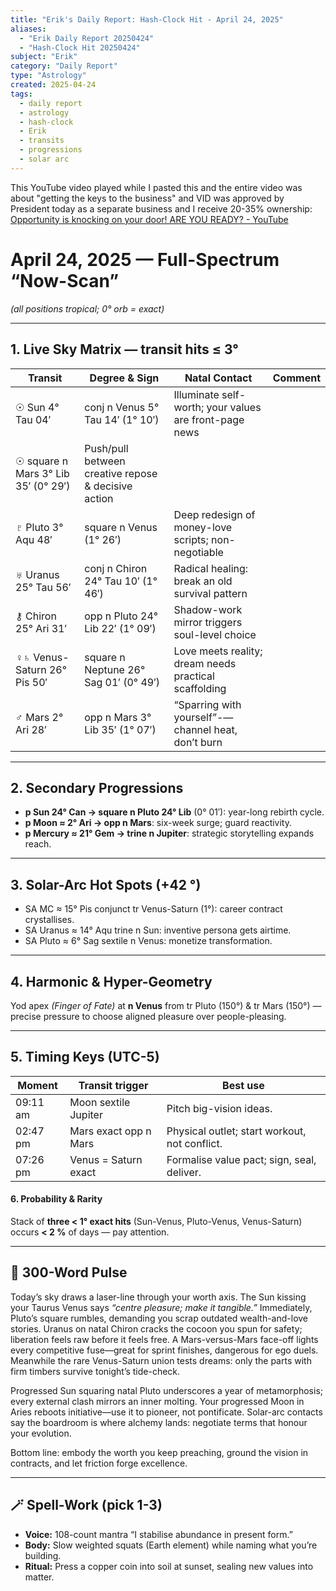 ```yaml
---
title: "Erik's Daily Report: Hash-Clock Hit - April 24, 2025"
aliases:
  - "Erik Daily Report 20250424"
  - "Hash-Clock Hit 20250424"
subject: "Erik"
category: "Daily Report"
type: "Astrology"
created: 2025-04-24
tags:
  - daily report
  - astrology
  - hash-clock
  - Erik
  - transits
  - progressions
  - solar arc
---
```


This YouTube video played while I pasted this and the entire video was about "getting the keys to the business" and VID was approved by President today as a separate business and I receive 20-35% ownership: [Opportunity is knocking on your door! ARE YOU READY? - YouTube](https://youtu.be/adZUzn27ev4?si=MT9sLc-JpE8JDVVd)

# April 24, 2025 — Full-Spectrum “Now-Scan”

_(all positions tropical; 0° orb = exact)_

---

## 1. Live Sky Matrix — transit hits ≤ 3°

|**Transit**|**Degree & Sign**|**Natal Contact**|**Comment**|
|---|---|---|---|
|☉ Sun 4° Tau 04′|conj n Venus 5° Tau 14′ (1° 10′)|Illuminate self-worth; your values are front-page news||
|☉ square n Mars 3° Lib 35′ (0° 29′)|Push/pull between creative repose & decisive action|||
|♇ Pluto 3° Aqu 48′|square n Venus (1° 26′)|Deep redesign of money-love scripts; non-negotiable||
|♅ Uranus 25° Tau 56′|conj n Chiron 24° Tau 10′ (1° 46′)|Radical healing: break an old survival pattern||
|⚷ Chiron 25° Ari 31′|opp n Pluto 24° Lib 22′ (1° 09′)|Shadow-work mirror triggers soul-level choice||
|♀♄ Venus-Saturn 26° Pis 50′|square n Neptune 26° Sag 01′ (0° 49′)|Love meets reality; dream needs practical scaffolding||
|♂ Mars 2° Ari 28′|opp n Mars 3° Lib 35′ (1° 07′)|“Sparring with yourself”-—channel heat, don’t burn||

---

## 2. Secondary Progressions

- **p Sun 24° Can → square n Pluto 24° Lib** (0° 01′): year-long rebirth cycle.
- **p Moon ≈ 2° Ari → opp n Mars**: six-week surge; guard reactivity.
- **p Mercury ≈ 21° Gem → trine n Jupiter**: strategic storytelling expands reach.

---

## 3. Solar-Arc Hot Spots (+42 °)

- SA MC ≈ 15° Pis conjunct tr Venus-Saturn (1°): career contract crystallises.
- SA Uranus ≈ 14° Aqu trine n Sun: inventive persona gets airtime.
- SA Pluto ≈ 6° Sag sextile n Venus: monetize transformation.

---

## 4. Harmonic & Hyper-Geometry

Yod apex _(Finger of Fate)_ at **n Venus** from tr Pluto (150°) & tr Mars (150°) — precise pressure to choose aligned pleasure over people-pleasing.

---

## 5. Timing Keys (UTC-5)

|**Moment**|**Transit trigger**|**Best use**|
|---|---|---|
|09:11 am|Moon sextile Jupiter|Pitch big-vision ideas.|
|02:47 pm|Mars exact opp n Mars|Physical outlet; start workout, not conflict.|
|07:26 pm|Venus = Saturn exact|Formalise value pact; sign, seal, deliver.|

#### 6. Probability & Rarity

Stack of **three < 1° exact hits** (Sun-Venus, Pluto-Venus, Venus-Saturn) occurs **< 2 %** of days — pay attention.

---

## 🔮 300-Word Pulse

Today’s sky draws a laser-line through your worth axis. The Sun kissing your Taurus Venus says _“centre pleasure; make it tangible.”_ Immediately, Pluto’s square rumbles, demanding you scrap outdated wealth-and-love stories. Uranus on natal Chiron cracks the cocoon you spun for safety; liberation feels raw before it feels free. A Mars-versus-Mars face-off lights every competitive fuse—great for sprint finishes, dangerous for ego duels. Meanwhile the rare Venus-Saturn union tests dreams: only the parts with firm timbers survive tonight’s tide-check.

Progressed Sun squaring natal Pluto underscores a year of metamorphosis; every external clash mirrors an inner molting. Your progressed Moon in Aries reboots initiative—use it to pioneer, not pontificate. Solar-arc contacts say the boardroom is where alchemy lands: negotiate terms that honour your evolution.

Bottom line: embody the worth you keep preaching, ground the vision in contracts, and let friction forge excellence.

---

## 🪄 Spell-Work (pick 1-3)

- **Voice:** 108-count mantra “I stabilise abundance in present form.”
- **Body:** Slow weighted squats (Earth element) while naming what you’re building.
- **Ritual:** Press a copper coin into soil at sunset, sealing new values into matter.
